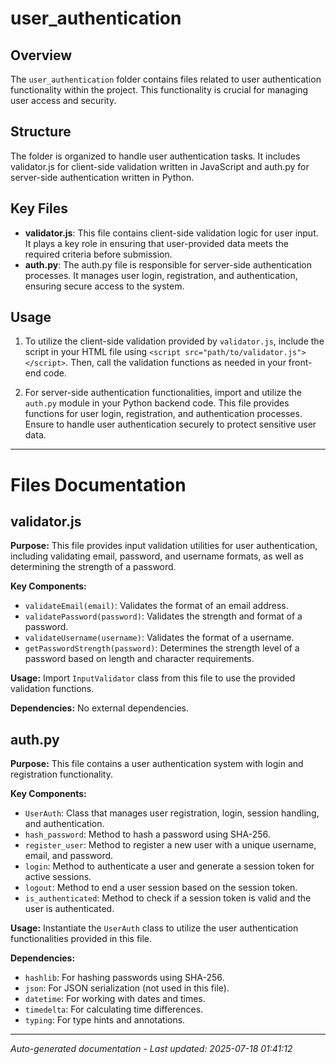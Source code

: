 # user_authentication

## Overview
The `user_authentication` folder contains files related to user authentication functionality within the project. This functionality is crucial for managing user access and security.

## Structure
The folder is organized to handle user authentication tasks. It includes validator.js for client-side validation written in JavaScript and auth.py for server-side authentication written in Python.

## Key Files
- **validator.js**: This file contains client-side validation logic for user input. It plays a key role in ensuring that user-provided data meets the required criteria before submission.
- **auth.py**: The auth.py file is responsible for server-side authentication processes. It manages user login, registration, and authentication, ensuring secure access to the system.

## Usage
1. To utilize the client-side validation provided by `validator.js`, include the script in your HTML file using `<script src="path/to/validator.js"></script>`. Then, call the validation functions as needed in your front-end code.
   
2. For server-side authentication functionalities, import and utilize the `auth.py` module in your Python backend code. This file provides functions for user login, registration, and authentication processes. Ensure to handle user authentication securely to protect sensitive user data.

---

# Files Documentation

## validator.js

**Purpose:** This file provides input validation utilities for user authentication, including validating email, password, and username formats, as well as determining the strength of a password.

**Key Components:**
- `validateEmail(email)`: Validates the format of an email address.
- `validatePassword(password)`: Validates the strength and format of a password.
- `validateUsername(username)`: Validates the format of a username.
- `getPasswordStrength(password)`: Determines the strength level of a password based on length and character requirements.

**Usage:** Import `InputValidator` class from this file to use the provided validation functions.

**Dependencies:** No external dependencies.

## auth.py

**Purpose:** This file contains a user authentication system with login and registration functionality.

**Key Components:**
- `UserAuth`: Class that manages user registration, login, session handling, and authentication.
- `hash_password`: Method to hash a password using SHA-256.
- `register_user`: Method to register a new user with a unique username, email, and password.
- `login`: Method to authenticate a user and generate a session token for active sessions.
- `logout`: Method to end a user session based on the session token.
- `is_authenticated`: Method to check if a session token is valid and the user is authenticated.

**Usage:** Instantiate the `UserAuth` class to utilize the user authentication functionalities provided in this file.

**Dependencies:**
- `hashlib`: For hashing passwords using SHA-256.
- `json`: For JSON serialization (not used in this file).
- `datetime`: For working with dates and times.
- `timedelta`: For calculating time differences.
- `typing`: For type hints and annotations.

---
*Auto-generated documentation - Last updated: 2025-07-18 01:41:12*
